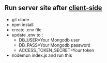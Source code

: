 ## Run server site after [client-side](https://github.com/Monwar23/project-11-client)

- git clone
- npm install
- create .env file
- update .env to : 
  - DB_USER=Your Mongodb user
  - DB_PASS=Your Mongodb password
  - ACCESS_TOKEN_SECRET=Your token
- nodemon index.js and run this
